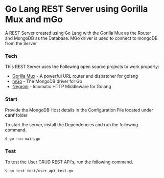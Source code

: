 # Go Lang REST Server using Gorilla Mux and mGo

A REST Server created using Go Lang with the Gorilla Mux as the Router and MongoDB as the Database.
MGo driver is used to connect to mongoDB from the Server

### Tech

This REST Server uses the Following open source projects to work properly:

* [Gorilla Mux] - A powerful URL router and dispatcher for golang
* [mGo] - The MongoDB driver for Go
* [Negroni] - Idiomatic HTTP Middleware for Golang

### Start

Provide the MongoDB Host details in the Configuration File located under **conf** folder

To start the server, install the Dependencies and run the following command.

```sh
$ go run main.go
```

### Test

To test the User CRUD REST API's, run the following command.

```sh
$ go test test/user_api_test.go 
```

   [Gorilla Mux]: <https://github.com/gorilla/mux>
   [mGo]: <https://github.com/go-mgo/mgo>
   [Negroni]: <https://github.com/urfave/negroni>
   
